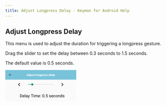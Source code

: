 ```yaml
---
title: Adjust Longpress Delay - Keyman for Android Help
---
```


## Adjust Longpress Delay

This menu is used to adjust the duration for triggering a longpress gesture.

Drag the slider to set the delay between 0.3 seconds to 1.5 seconds.

The default value is 0.5 seconds.

![](../../android_images/longpress-slider.png)
